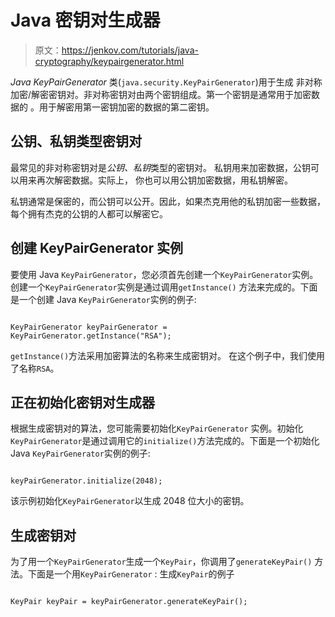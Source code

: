 # Java 密钥对生成器

> 原文：<https://jenkov.com/tutorials/java-cryptography/keypairgenerator.html>

*Java KeyPairGenerator* 类(`java.security.KeyPairGenerator`)用于生成 非对称加密/解密密钥对。非对称密钥对由两个密钥组成。第一个密钥是通常用于加密数据的 。用于解密用第一密钥加密的数据的第二密钥。

## 公钥、私钥类型密钥对

最常见的非对称密钥对是*公钥、私钥*类型的密钥对。 私钥用来加密数据，公钥可以用来再次解密数据。实际上， 你也可以用公钥加密数据，用私钥解密。

私钥通常是保密的，而公钥可以公开。因此，如果杰克用他的私钥加密一些数据，每个拥有杰克的公钥的人都可以解密它。

## 创建 KeyPairGenerator 实例

要使用 Java `KeyPairGenerator`，您必须首先创建一个`KeyPairGenerator`实例。 创建一个`KeyPairGenerator`实例是通过调用`getInstance()` 方法来完成的。下面是一个创建 Java `KeyPairGenerator`实例的例子:

```

KeyPairGenerator keyPairGenerator = KeyPairGenerator.getInstance("RSA");

```

`getInstance()`方法采用加密算法的名称来生成密钥对。 在这个例子中，我们使用了名称`RSA`。

## 正在初始化密钥对生成器

根据生成密钥对的算法，您可能需要初始化`KeyPairGenerator` 实例。初始化`KeyPairGenerator`是通过调用它的`initialize()`方法完成的。下面是一个初始化 Java `KeyPairGenerator`实例的例子:

```

keyPairGenerator.initialize(2048);

```

该示例初始化`KeyPairGenerator`以生成 2048 位大小的密钥。

## 生成密钥对

为了用一个`KeyPairGenerator`生成一个`KeyPair`，你调用了`generateKeyPair()` 方法。下面是一个用`KeyPairGenerator` : 生成`KeyPair`的例子

```

KeyPair keyPair = keyPairGenerator.generateKeyPair();

```
